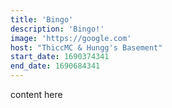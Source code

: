 ```yaml
---
title: 'Bingo'
description: 'Bingo!'
image: 'https://google.com'
host: "ThiccMC & Hungg's Basement"
start_date: 1690374341
end_date: 1690684341
---
```


content here